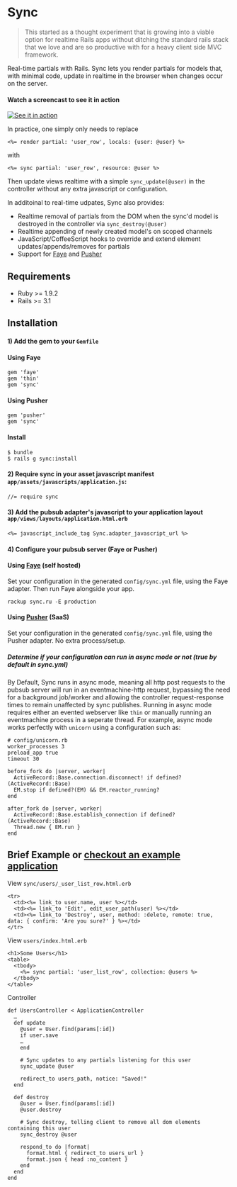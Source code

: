 # Sync 
> This started as a thought experiment that is growing into a viable option for realtime Rails apps without ditching 
  the standard rails stack that we love and are so productive with for a heavy client side MVC framework.


Real-time partials with Rails. Sync lets you render partials for models that, with minimal code, 
update in realtime in the browser when changes occur on the server. 

#### Watch a screencast to see it in action
[![See it in action](http://chrismccord.com/images/sync/video_thumb.png)](http://chrismccord.com/blog/2013/04/21/sync-realtime-rails-partials/)

In practice, one simply only needs to replace 

    <%= render partial: 'user_row', locals: {user: @user} %>
  
with 

    <%= sync partial: 'user_row', resource: @user %>
    
Then update views realtime with a simple `sync_update(@user)` in the controller without any extra javascript or 
configuration. 

In additoinal to real-time udpates, Sync also provides:

  - Realtime removal of partials from the DOM when the sync'd model is destroyed in the controller via `sync_destroy(@user)`
  - Realtime appending of newly created model's on scoped channels
  - JavaScript/CoffeeScript hooks to override and extend element updates/appends/removes for partials
  - Support for [Faye](http://faye.jcoglan.com/) and [Pusher](http://pusher.com)

## Requirements

  - Ruby >= 1.9.2
  - Rails >= 3.1


## Installation

#### 1) Add the gem to your `Gemfile`

#### Using Faye

    gem 'faye'
    gem 'thin'
    gem 'sync'

#### Using Pusher

    gem 'pusher'
    gem 'sync'

#### Install

    $ bundle
    $ rails g sync:install
    
#### 2) Require sync in your asset javascript manifest `app/assets/javascripts/application.js`:
    
    //= require sync

#### 3) Add the pubsub adapter's javascript to your application layout `app/views/layouts/application.html.erb`

    <%= javascript_include_tag Sync.adapter_javascript_url %>
 
    

#### 4) Configure your pubsub server (Faye or Pusher)


#### Using [Faye](http://faye.jcoglan.com/) (self hosted)

Set your configuration in the generated `config/sync.yml` file, using the Faye adapter. Then run Faye alongside your app.
    
    rackup sync.ru -E production
    

#### Using [Pusher](http://pusher.com) (SaaS)

Set your configuration in the generated `config/sync.yml` file, using the Pusher adapter. No extra process/setup.
  

##### Determine if your configuration can run in async mode or not (true by default in sync.yml)

By Default, Sync runs in async mode, meaning all http post requests to the pubsub server will run in an 
eventmachine-http request, bypassing the need for a background job/worker and allowing the controller 
request-response times to remain unaffected by sync publishes. Running in async mode requires either an evented 
webserver like `thin` or manually running an eventmachine process in a seperate thread. For example, async mode 
works perfectly with `unicorn` using a configuration such as:

    # config/unicorn.rb
    worker_processes 3    
    preload_app true
    timeout 30

    before_fork do |server, worker|
      ActiveRecord::Base.connection.disconnect! if defined?(ActiveRecord::Base)
      EM.stop if defined?(EM) && EM.reactor_running?
    end
    
    after_fork do |server, worker|
      ActiveRecord::Base.establish_connection if defined?(ActiveRecord::Base)
      Thread.new { EM.run }
    end



## Brief Example or [checkout an example application](https://github.com/chrismccord/sync_example)

View `sync/users/_user_list_row.html.erb`

    <tr>
      <td><%= link_to user.name, user %></td>
      <td><%= link_to 'Edit', edit_user_path(user) %></td>
      <td><%= link_to 'Destroy', user, method: :delete, remote: true, data: { confirm: 'Are you sure?' } %></td>
    </tr>

View `users/index.html.erb`

    <h1>Some Users</h1>
    <table>
      <tbody>
        <%= sync partial: 'user_list_row', collection: @users %>
      </tbody>
    </table>


Controller

    def UsersController < ApplicationController
      … 
      def update
        @user = User.find(params[:id])
        if user.save
        …
        end

        # Sync updates to any partials listening for this user
        sync_update @user

        redirect_to users_path, notice: "Saved!"
      end

      def destroy
        @user = User.find(params[:id])
        @user.destroy

        # Sync destroy, telling client to remove all dom elements containing this user
        sync_destroy @user

        respond_to do |format|
          format.html { redirect_to users_url }
          format.json { head :no_content }
        end
      end
    end

